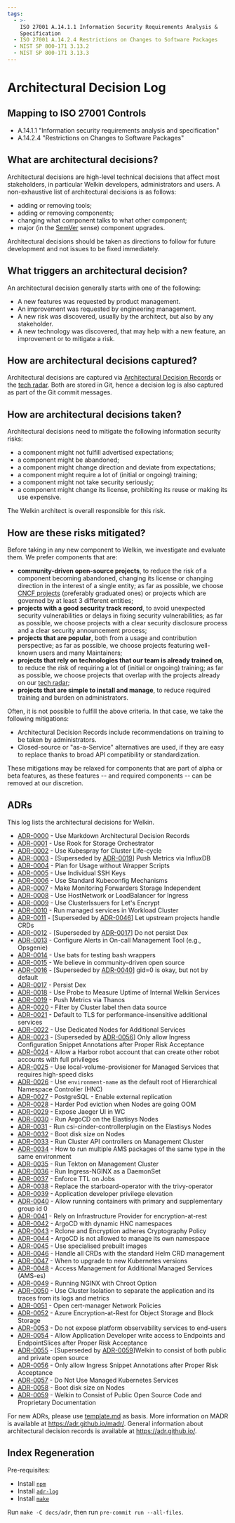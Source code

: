 ```yaml
---
tags:
  - >-
    ISO 27001 A.14.1.1 Information Security Requirements Analysis &
    Specification
  - ISO 27001 A.14.2.4 Restrictions on Changes to Software Packages
  - NIST SP 800-171 3.13.2
  - NIST SP 800-171 3.13.3
---
```

# Architectural Decision Log

## Mapping to ISO 27001 Controls

- A.14.1.1 "Information security requirements analysis and specification"
- A.14.2.4 "Restrictions on Changes to Software Packages"

## What are architectural decisions?

Architectural decisions are high-level technical decisions that affect most stakeholders, in particular Welkin developers, administrators and users.
A non-exhaustive list of architectural decisions is as follows:

- adding or removing tools;
- adding or removing components;
- changing what component talks to what other component;
- major (in the [SemVer](https://semver.org/) sense) component upgrades.

Architectural decisions should be taken as directions to follow for future development and not issues to be fixed immediately.

## What triggers an architectural decision?

An architectural decision generally starts with one of the following:

- A new features was requested by product management.
- An improvement was requested by engineering management.
- A new risk was discovered, usually by the architect, but also by any stakeholder.
- A new technology was discovered, that may help with a new feature, an improvement or to mitigate a risk.

## How are architectural decisions captured?

Architectural decisions are captured via [Architectural Decision Records](#adrs) or the [tech radar](../tech-radar/index.html).
Both are stored in Git, hence a decision log is also captured as part of the Git commit messages.

## How are architectural decisions taken?

Architectural decisions need to mitigate the following information security risks:

- a component might not fulfill advertised expectations;
- a component might be abandoned;
- a component might change direction and deviate from expectations;
- a component might require a lot of (initial or ongoing) training;
- a component might not take security seriously;
- a component might change its license, prohibiting its reuse or making its use expensive.

The Welkin architect is overall responsible for this risk.

## How are these risks mitigated?

Before taking in any new component to Welkin, we investigate and evaluate them. We prefer components that are:

- **community-driven open-source projects**, to reduce the risk of a component becoming abandoned, changing its license or changing direction in the interest of a single entity; as far as possible, we choose [CNCF projects](https://landscape.cncf.io/?project=hosted) (preferably graduated ones) or projects which are governed by at least 3 different entities;
- **projects with a good security track record**, to avoid unexpected security vulnerabilities or delays in fixing security vulnerabilities; as far as possible, we choose projects with a clear security disclosure process and a clear security announcement process;
- **projects that are popular**, both from a usage and contribution perspective; as far as possible, we choose projects featuring well-known users and many Maintainers;
- **projects that rely on technologies that our team is already trained on**, to reduce the risk of requiring a lot of (initial or ongoing) training; as far as possible, we choose projects that overlap with the projects already on our [tech radar](../tech-radar/index.html);
- **projects that are simple to install and manage**, to reduce required training and burden on administrators.

Often, it is not possible to fulfill the above criteria. In that case, we take the following mitigations:

- Architectural Decision Records include recommendations on training to be taken by administrators.
- Closed-source or "as-a-Service" alternatives are used, if they are easy to replace thanks to broad API compatibility or standardization.

These mitigations may be relaxed for components that are part of alpha or beta features, as these features -- and required components -- can be removed at our discretion.

## ADRs

This log lists the architectural decisions for Welkin.

<!-- adrlog -- Regenerate the content by using "adr-log -i". You can install it via "npm install -g adr-log" -->

- [ADR-0000](0000-use-markdown-architectural-decision-records.md) - Use Markdown Architectural Decision Records
- [ADR-0001](0001-use-rook-storage-orchestrator.md) - Use Rook for Storage Orchestrator
- [ADR-0002](0002-use-kubespray-for-cluster-lifecycle.md) - Use Kubespray for Cluster Life-cycle
- [ADR-0003](0003-push-metrics-via-influxdb.md) - [Superseded by [ADR-0019](0019-push-metrics-via-thanos.md)] Push Metrics via InfluxDB
- [ADR-0004](0004-plan-for-usage-without-wrapper-scripts.md) - Plan for Usage without Wrapper Scripts
- [ADR-0005](0005-use-individual-ssh-keys.md) - Use Individual SSH Keys
- [ADR-0006](0006-use-standard-kubeconfig-mechanisms.md) - Use Standard Kubeconfig Mechanisms
- [ADR-0007](0007-make-monitoring-forwarders-storage-independent.md) - Make Monitoring Forwarders Storage Independent
- [ADR-0008](0008-use-hostnetwork-or-loadbalancer-for-ingress.md) - Use HostNetwork or LoadBalancer for Ingress
- [ADR-0009](0009-use-cluster-issuers-for-letsencrypt.md) - Use ClusterIssuers for Let's Encrypt
- [ADR-0010](0010-run-managed-services-in-workload-cluster.md) - Run managed services in Workload Cluster
- [ADR-0011](0011-let-upstream-projects-handle-crds.md) - [Superseded by [ADR-0046](0046-handle-crds.md)] Let upstream projects handle CRDs
- [ADR-0012](0012-do-not-persist-dex.md) - [Superseded by [ADR-0017](0017-persist-dex.md)] Do not persist Dex
- [ADR-0013](0013-configure-alerts-in-omt.md) - Configure Alerts in On-call Management Tool (e.g., Opsgenie)
- [ADR-0014](0014-use-bats-for-testing-bash-wrappers.md) - Use bats for testing bash wrappers
- [ADR-0015](0015-we-believe-in-community-driven-open-source.md) - We believe in community-driven open source
- [ADR-0016](0016-gid-0-is-okey-but-not-by-default.md) - [Superseded by [ADR-0040](0040-allow-group-id-0.md)] gid=0 is okay, but not by default
- [ADR-0017](0017-persist-dex.md) - Persist Dex
- [ADR-0018](0018-use-probe-to-measure-internal-uptime.md) - Use Probe to Measure Uptime of Internal Welkin Services
- [ADR-0019](0019-push-metrics-via-thanos.md) - Push Metrics via Thanos
- [ADR-0020](0020-filter-by-cluster-label-then-data-source.md) - Filter by Cluster label then data source
- [ADR-0021](0021-tls-for-additional-services.md) - Default to TLS for performance-insensitive additional services
- [ADR-0022](0022-use-dedicated-nodes-for-additional-services.md) - Use Dedicated Nodes for Additional Services
- [ADR-0023](0023-allow-snippets-annotations.md) - [Superseded by [ADR-0056](0056-allow-snippets-annotations-after-risk-acceptance.md)] Only allow Ingress Configuration Snippet Annotations after Proper Risk Acceptance
- [ADR-0024](0024-allow-Harbor-robot-account.md) - Allow a Harbor robot account that can create other robot accounts with full privileges
- [ADR-0025](0025-local-storage.md) - Use local-volume-provisioner for Managed Services that requires high-speed disks
- [ADR-0026](0026-hnc.md) - Use `environment-name` as the default root of Hierarchical Namespace Controller (HNC)
- [ADR-0027](0027-postgresql-external-replication.md) - PostgreSQL - Enable external replication
- [ADR-0028](0028-harder-pod-eviction-when-node-goes-OOM.md) - Harder Pod eviction when Nodes are going OOM
- [ADR-0029](0029-expose-jaeger-ui.md) - Expose Jaeger UI in WC
- [ADR-0030](0030-run-argocd-on-elastisys-nodes.md) - Run ArgoCD on the Elastisys Nodes
- [ADR-0031](0031-run-csi-cinder-controllerplugin-on-elastisys-nodes.md) - Run csi-cinder-controllerplugin on the Elastisys Nodes
- [ADR-0032](0032-boot-disk-size.md) - Boot disk size on Nodes
- [ADR-0033](0033-run-cluster-api-controllers-on-service-cluster.md) - Run Cluster API controllers on Management Cluster
- [ADR-0034](0034-how-to-run-multiple-ams-packages-of-the-same-type.md) - How to run multiple AMS packages of the same type in the same environment
- [ADR-0035](0035-run-tekton-on-service-cluster.md) - Run Tekton on Management Cluster
- [ADR-0036](0036-run-ingress-nginx-as-daemonset.md) - Run Ingress-NGINX as a DaemonSet
- [ADR-0037](0037-enforce-ttl-on-jobs.md) - Enforce TTL on Jobs
- [ADR-0038](0038-replace-starboard-operator-with-trivy-operator.md) - Replace the starboard-operator with the trivy-operator
- [ADR-0039](0039-application-dev-permissions.md) - Application developer privilege elevation
- [ADR-0040](0040-allow-group-id-0.md) - Allow running containers with primary and supplementary group id 0
- [ADR-0041](0041-encryption-at-rest.md) - Rely on Infrastructure Provider for encryption-at-rest
- [ADR-0042](0042-argocd-dynamic-hnc-namespaces.md) - ArgoCD with dynamic HNC namespaces
- [ADR-0043](0043-rclone-and-encryption-adhere-cryptography-policy.md) - Rclone and Encryption adheres Cryptography Policy
- [ADR-0044](0044-argocd-managing-its-own-namespace.md) - ArgoCD is not allowed to manage its own namespace
- [ADR-0045](0045-use-specialised-prebuilt-images.md) - Use specialised prebuilt images
- [ADR-0046](0046-handle-crds.md) - Handle all CRDs with the standard Helm CRD management
- [ADR-0047](0047-kubernetes-versions.md) - When to upgrade to new Kubernetes versions
- [ADR-0048](0048-access-management-for-AMS-with-network-policies.md) - Access Management for Additional Managed Services (AMS-es)
- [ADR-0049](0049-run-ingress-nginx-in-chroot.md) - Running NGINX with Chroot Option
- [ADR-0050](0050-use-cluster-isolation.md) - Use Cluster Isolation to separate the application and its traces from its logs and metrics
- [ADR-0051](0051-open-cert-manager-netpols.md) - Open cert-manager Network Policies
- [ADR-0052](0052-azure-encryption-at-rest.md) - Azure Encryption-at-Rest for Object Storage and Block Storage
- [ADR-0053](0053-do-not-expose-platform-observability-services-to-end-users.md) - Do not expose platform observability services to end-users
- [ADR-0054](0054-allow-write-access-to-endpoints-and-endpointslices-after-risk-acceptance.md) - Allow Application Developer write access to Endpoints and EndpointSlices after Proper Risk Acceptance
- [ADR-0055](0055-welkin-to-consist-of-both-public-and-private-open-source.md) - [Superseded by [ADR-0059](0059-welkin-to-consist-public-open-source-code-and-proprietary-documentation.md)]Welkin to consist of both public and private open source
- [ADR-0056](0056-allow-snippets-annotations-after-risk-acceptance.md) - Only allow Ingress Snippet Annotations after Proper Risk Acceptance
- [ADR-0057](0057-why-we-do-not-use-cloud-managed-kubernetes-services.md) - Do Not Use Managed Kubernetes Services
- [ADR-0058](0058-boot-disk-sizes.md) - Boot disk size on Nodes
- [ADR-0059](0059-welkin-to-consist-public-open-source-code-and-proprietary-documentation.md) - Welkin to Consist of Public Open Source Code and Proprietary Documentation

<!-- adrlogstop -->

For new ADRs, please use [template.md](template.md) as basis.
More information on MADR is available at <https://adr.github.io/madr/>.
General information about architectural decision records is available at <https://adr.github.io/>.

## Index Regeneration

Pre-requisites:

- Install [`npm`](https://www.npmjs.com/)
- Install [`adr-log`](https://github.com/adr/adr-log#install)
- Install [`make`](https://packages.ubuntu.com/search?keywords=make)

Run `make -C docs/adr`, then run `pre-commit run --all-files`.
